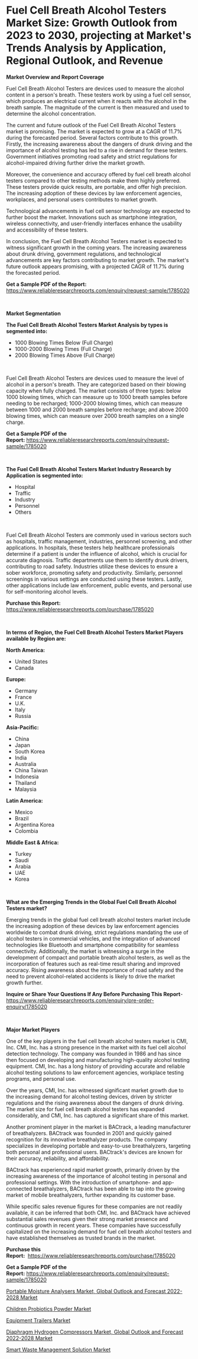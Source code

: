 <p><h1>Fuel Cell Breath Alcohol Testers Market Size: Growth Outlook from 2023 to 2030, projecting at Market's Trends Analysis by Application, Regional Outlook, and Revenue</h1></p><p><strong>Market Overview and Report Coverage</strong></p>
<p><p>Fuel Cell Breath Alcohol Testers are devices used to measure the alcohol content in a person's breath. These testers work by using a fuel cell sensor, which produces an electrical current when it reacts with the alcohol in the breath sample. The magnitude of the current is then measured and used to determine the alcohol concentration.</p><p>The current and future outlook of the Fuel Cell Breath Alcohol Testers market is promising. The market is expected to grow at a CAGR of 11.7% during the forecasted period. Several factors contribute to this growth. Firstly, the increasing awareness about the dangers of drunk driving and the importance of alcohol testing has led to a rise in demand for these testers. Government initiatives promoting road safety and strict regulations for alcohol-impaired driving further drive the market growth.</p><p>Moreover, the convenience and accuracy offered by fuel cell breath alcohol testers compared to other testing methods make them highly preferred. These testers provide quick results, are portable, and offer high precision. The increasing adoption of these devices by law enforcement agencies, workplaces, and personal users contributes to market growth.</p><p>Technological advancements in fuel cell sensor technology are expected to further boost the market. Innovations such as smartphone integration, wireless connectivity, and user-friendly interfaces enhance the usability and accessibility of these testers.</p><p>In conclusion, the Fuel Cell Breath Alcohol Testers market is expected to witness significant growth in the coming years. The increasing awareness about drunk driving, government regulations, and technological advancements are key factors contributing to market growth. The market's future outlook appears promising, with a projected CAGR of 11.7% during the forecasted period.</p></p>
<p><strong>Get a Sample PDF of the Report:</strong> <a href="https://www.reliableresearchreports.com/enquiry/request-sample/1785020">https://www.reliableresearchreports.com/enquiry/request-sample/1785020</a></p>
<p>&nbsp;</p>
<p><strong>Market Segmentation</strong></p>
<p><strong>The Fuel Cell Breath Alcohol Testers Market Analysis by types is segmented into:</strong></p>
<p><ul><li>1000 Blowing Times Below (Full Charge)</li><li>1000-2000 Blowing Times (Full Charge)</li><li>2000 Blowing Times Above (Full Charge)</li></ul></p>
<p>&nbsp;</p>
<p><p>Fuel Cell Breath Alcohol Testers are devices used to measure the level of alcohol in a person's breath. They are categorized based on their blowing capacity when fully charged. The market consists of three types: below 1000 blowing times, which can measure up to 1000 breath samples before needing to be recharged; 1000-2000 blowing times, which can measure between 1000 and 2000 breath samples before recharge; and above 2000 blowing times, which can measure over 2000 breath samples on a single charge.</p></p>
<p><strong>Get a Sample PDF of the Report:</strong>&nbsp;<a href="https://www.reliableresearchreports.com/enquiry/request-sample/1785020">https://www.reliableresearchreports.com/enquiry/request-sample/1785020</a></p>
<p>&nbsp;</p>
<p><strong>The Fuel Cell Breath Alcohol Testers Market Industry Research by Application is segmented into:</strong></p>
<p><ul><li>Hospital</li><li>Traffic</li><li>Industry</li><li>Personnel</li><li>Others</li></ul></p>
<p>&nbsp;</p>
<p><p>Fuel Cell Breath Alcohol Testers are commonly used in various sectors such as hospitals, traffic management, industries, personnel screening, and other applications. In hospitals, these testers help healthcare professionals determine if a patient is under the influence of alcohol, which is crucial for accurate diagnosis. Traffic departments use them to identify drunk drivers, contributing to road safety. Industries utilize these devices to ensure a sober workforce, promoting safety and productivity. Similarly, personnel screenings in various settings are conducted using these testers. Lastly, other applications include law enforcement, public events, and personal use for self-monitoring alcohol levels.</p></p>
<p><strong>Purchase this Report:</strong>&nbsp; <a href="https://www.reliableresearchreports.com/purchase/1785020">https://www.reliableresearchreports.com/purchase/1785020</a></p>
<p>&nbsp;</p>
<p><strong>In terms of Region, the Fuel Cell Breath Alcohol Testers Market Players available by Region are:</strong></p>
<p>
    <p> <strong> North America: </strong>
        <ul>
            <li>United States</li>
            <li>Canada</li>
        </ul>
        </p> 
    <p> <strong> Europe: </strong>
        <ul>
            <li>Germany</li>
            <li>France</li>
            <li>U.K.</li>
            <li>Italy</li>
            <li>Russia</li>
        </ul>
        </p> 
    <p> <strong> Asia-Pacific: </strong>
        <ul>
            <li>China</li>
            <li>Japan</li>
            <li>South Korea</li>
            <li>India</li>
            <li>Australia</li>
            <li>China Taiwan</li>
            <li>Indonesia</li>
            <li>Thailand</li>
            <li>Malaysia</li>
        </ul>
        </p> 
    <p> <strong> Latin America: </strong>
        <ul>
            <li>Mexico</li>
            <li>Brazil</li>
            <li>Argentina Korea</li>
            <li>Colombia</li>
        </ul>
        </p> 
    <p> <strong> Middle East & Africa: </strong>
        <ul>
            <li>Turkey</li>
            <li>Saudi</li>
            <li>Arabia</li>
            <li>UAE</li>
            <li>Korea</li>
        </ul>
    </p>
    </p>
<p>&nbsp;</p>
<p><strong>What are the Emerging Trends in the Global Fuel Cell Breath Alcohol Testers market?</strong></p>
<p><p>Emerging trends in the global fuel cell breath alcohol testers market include the increasing adoption of these devices by law enforcement agencies worldwide to combat drunk driving, strict regulations mandating the use of alcohol testers in commercial vehicles, and the integration of advanced technologies like Bluetooth and smartphone compatibility for seamless connectivity. Additionally, the market is witnessing a surge in the development of compact and portable breath alcohol testers, as well as the incorporation of features such as real-time result sharing and improved accuracy. Rising awareness about the importance of road safety and the need to prevent alcohol-related accidents is likely to drive the market growth further.</p></p>
<p><strong>Inquire or Share Your Questions If Any Before Purchasing This Report</strong>- <a href="https://www.reliableresearchreports.com/enquiry/pre-order-enquiry/1785020">https://www.reliableresearchreports.com/enquiry/pre-order-enquiry/1785020</a></p>
<p>&nbsp;</p>
<p><strong>Major Market Players</strong></p>
<p><p>One of the key players in the fuel cell breath alcohol testers market is CMI, Inc. CMI, Inc. has a strong presence in the market with its fuel cell alcohol detection technology. The company was founded in 1986 and has since then focused on developing and manufacturing high-quality alcohol testing equipment. CMI, Inc. has a long history of providing accurate and reliable alcohol testing solutions to law enforcement agencies, workplace testing programs, and personal use.</p><p>Over the years, CMI, Inc. has witnessed significant market growth due to the increasing demand for alcohol testing devices, driven by stricter regulations and the rising awareness about the dangers of drunk driving. The market size for fuel cell breath alcohol testers has expanded considerably, and CMI, Inc. has captured a significant share of this market.</p><p>Another prominent player in the market is BACtrack, a leading manufacturer of breathalyzers. BACtrack was founded in 2001 and quickly gained recognition for its innovative breathalyzer products. The company specializes in developing portable and easy-to-use breathalyzers, targeting both personal and professional users. BACtrack's devices are known for their accuracy, reliability, and affordability.</p><p>BACtrack has experienced rapid market growth, primarily driven by the increasing awareness of the importance of alcohol testing in personal and professional settings. With the introduction of smartphone- and app-connected breathalyzers, BACtrack has been able to tap into the growing market of mobile breathalyzers, further expanding its customer base.</p><p>While specific sales revenue figures for these companies are not readily available, it can be inferred that both CMI, Inc. and BACtrack have achieved substantial sales revenues given their strong market presence and continuous growth in recent years. These companies have successfully capitalized on the increasing demand for fuel cell breath alcohol testers and have established themselves as trusted brands in the market.</p></p>
<p><strong>Purchase this Report:</strong>&nbsp;&nbsp;<a href="https://www.reliableresearchreports.com/purchase/1785020">https://www.reliableresearchreports.com/purchase/1785020</a></p>
<p></p>
<p><strong>Get a Sample PDF of the Report:</strong>&nbsp;<a href="https://www.reliableresearchreports.com/enquiry/request-sample/1785020">https://www.reliableresearchreports.com/enquiry/request-sample/1785020</a></p>
<p><p><a href="https://medium.com/@noemiharvey05/portable-moisture-analysers-market-global-outlook-and-forecast-2022-2028-market-research-report-53ff2bc933e1">Portable Moisture Analysers Market, Global Outlook and Forecast 2022-2028 Market</a></p><p><a href="https://www.linkedin.com/pulse/children-probiotics-powder-market-challenges-opportunities/">Children Probiotics Powder Market</a></p><p><a href="https://www.linkedin.com/pulse/equipment-trailers-market-size-share-global-analysis/">Equipment Trailers Market</a></p><p><a href="https://medium.com/@roscoemayer1990/analyzing-diaphragm-hydrogen-compressors-market-global-outlook-and-forecast-2022-2028-market-5d95c47a54e6">Diaphragm Hydrogen Compressors Market, Global Outlook and Forecast 2022-2028 Market</a></p><p><a href="https://www.linkedin.com/pulse/smart-waste-management-solution-market-research-report-provides/">Smart Waste Management Solution Market</a></p></p>